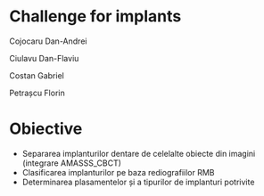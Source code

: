 # Challenge for implants

Cojocaru Dan-Andrei

Ciulavu Dan-Flaviu

Costan Gabriel

Petrașcu Florin

# Obiective

- Separarea implanturilor dentare de celelalte obiecte din imagini (integrare AMASSS_CBCT)
- Clasificarea implanturilor pe baza rediografiilor RMB
- Determinarea plasamentelor și a tipurilor de implanturi potrivite